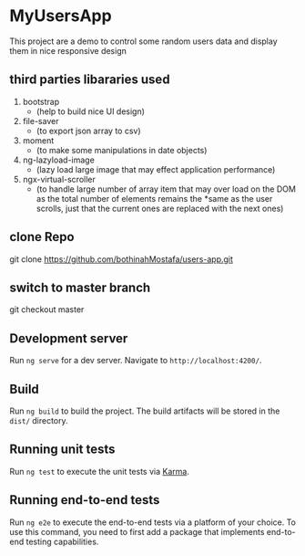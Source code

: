 # MyUsersApp

This project are a demo to control some random users data and display them in nice responsive design 

## third parties libararies used 

1. bootstrap 
    - (help to build nice UI design)
2. file-saver 
    - (to export json array to csv) 
3. moment 
    - (to make some manipulations in date objects)
4. ng-lazyload-image 
    - (lazy load large image that may effect application performance)
5. ngx-virtual-scroller 
    - (to handle large number of array item that may over load on the DOM as the total number of elements remains the *same as the user scrolls, just that the current ones are replaced with the next ones)

## clone Repo 

git clone https://github.com/bothinahMostafa/users-app.git

## switch to master branch

git checkout master
## Development server

Run `ng serve` for a dev server. Navigate to `http://localhost:4200/`.
## Build

Run `ng build` to build the project. The build artifacts will be stored in the `dist/` directory.

## Running unit tests

Run `ng test` to execute the unit tests via [Karma](https://karma-runner.github.io).

## Running end-to-end tests

Run `ng e2e` to execute the end-to-end tests via a platform of your choice. To use this command, you need to first add a package that implements end-to-end testing capabilities.


